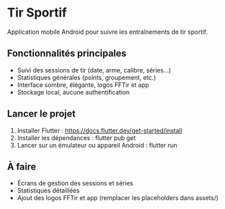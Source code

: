 # Tir Sportif

Application mobile Android pour suivre les entraînements de tir sportif.

## Fonctionnalités principales
- Suivi des sessions de tir (date, arme, calibre, séries...)
- Statistiques générales (points, groupement, etc.)
- Interface sombre, élégante, logos FFTir et app
- Stockage local, aucune authentification

## Lancer le projet

1. Installer Flutter : https://docs.flutter.dev/get-started/install
2. Installer les dépendances :
   flutter pub get
3. Lancer sur un émulateur ou appareil Android :
   flutter run

## À faire
- Écrans de gestion des sessions et séries
- Statistiques détaillées
- Ajout des logos FFTir et app (remplacer les placeholders dans assets/)
